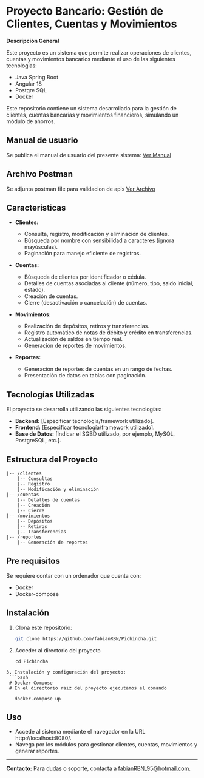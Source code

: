 
# Proyecto Bancario: Gestión de Clientes, Cuentas y Movimientos
**Descripción General**

Este proyecto es un sistema que permite realizar operaciones de clientes, cuentas y movimientos bancarios mediante el uso de las siguientes tecnologias:
- Java Spring Boot
- Angular 18
- Postgre SQL
- Docker


Este repositorio contiene un sistema desarrollado para la gestión de clientes, cuentas bancarias y movimientos financieros, simulando un módulo de ahorros.
## Manual de usuario 
Se publica el manual de usuario del presente sistema:
[Ver Manual](Documentacion/MANUAL%20SISTEMA%20PICHINCHA.pdf)

## Archivo Postman
Se adjunta postman file para validacion de apis 
[Ver Archivo](Postman/PICHINCHA.postman_collection.json)
## Características
- **Clientes:**
  - Consulta, registro, modificación y eliminación de clientes.
  - Búsqueda por nombre con sensibilidad a caracteres (ignora mayúsculas).
  - Paginación para manejo eficiente de registros.

- **Cuentas:**
  - Búsqueda de clientes por identificador o cédula.
  - Detalles de cuentas asociadas al cliente (número, tipo, saldo inicial, estado).
  - Creación de cuentas.
  - Cierre (desactivación o cancelación) de cuentas.

- **Movimientos:**
  - Realización de depósitos, retiros y transferencias.
  - Registro automático de notas de débito y crédito en transferencias.
  - Actualización de saldos en tiempo real.
  - Generación de reportes de movimientos.

- **Reportes:**
  - Generación de reportes de cuentas en un rango de fechas.
  - Presentación de datos en tablas con paginación.

## Tecnologías Utilizadas
El proyecto se desarrolla utilizando las siguientes tecnologías:
- **Backend:** [Especificar tecnología/framework utilizado].
- **Frontend:** [Especificar tecnología/framework utilizado].
- **Base de Datos:** [Indicar el SGBD utilizado, por ejemplo, MySQL, PostgreSQL, etc.].

## Estructura del Proyecto
```
|-- /clientes
    |-- Consultas
    |-- Registro
    |-- Modificación y eliminación
|-- /cuentas
    |-- Detalles de cuentas
    |-- Creación
    |-- Cierre
|-- /movimientos
    |-- Depósitos
    |-- Retiros
    |-- Transferencias
|-- /reportes
    |-- Generación de reportes
```

## Pre requisitos
Se requiere contar con un ordenador que cuenta con:
- Docker 
- Docker-compose

## Instalación
1. Clona este repositorio:
   ```bash
   git clone https://github.com/fabianRBN/Pichincha.git
   ```
2. Acceder al directorio del proyecto
   ```
   cd Pichincha
  ```
3. Instalación y configuración del proyecto:
   ```bash
   # Docker Compose
   # En el directorio raiz del proyecto ejecutamos el comando
    
     docker-compose up 

   ```

## Uso
- Accede al sistema mediante el navegador en la URL http://localhost:8080/.
- Navega por los módulos para gestionar clientes, cuentas, movimientos y generar reportes.




---

**Contacto:** 
Para dudas o soporte, contacta a fabianRBN_95@hotmail.com.

